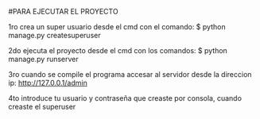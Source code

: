 #PARA EJECUTAR EL PROYECTO

1ro crea un super usuario desde el cmd con el comando: $ python manage.py createsuperuser

2do ejecuta el proyecto desde el cmd con los comandos: $ python manage.py runserver

3ro cuando se compile el programa accesar al servidor desde la direccion ip:  http://127.0.0.1/admin

4to introduce tu usuario y contraseña que creaste por consola, cuando creaste el superuser 
